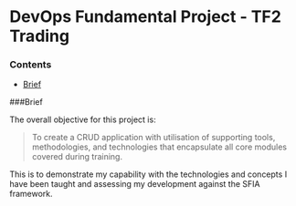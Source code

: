 # DevOps Fundamental Project - TF2 Trading

### Contents

- [Brief](###Brief)

###Brief

The overall objective for this project is:

> To create a CRUD application with utilisation of supporting tools, methodologies, and technologies that encapsulate all core modules covered during training.

This is to demonstrate my capability with the technologies and concepts I have been taught and assessing my development against the SFIA framework. 
